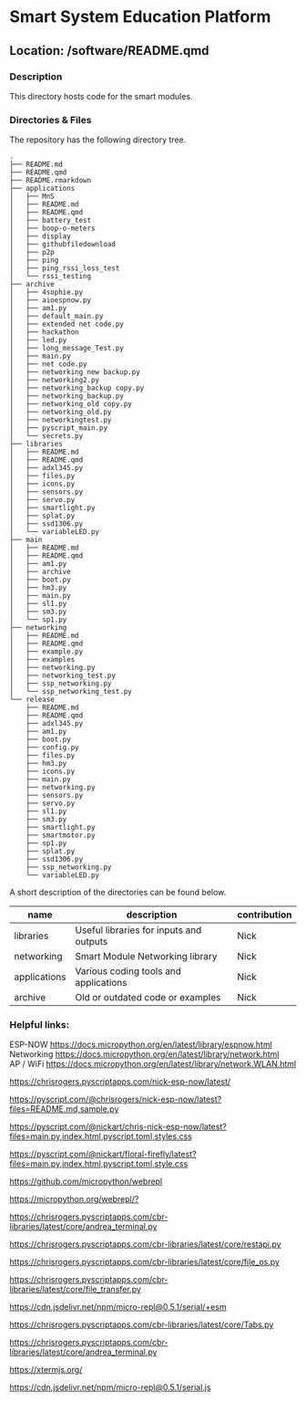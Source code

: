 

# Smart System Education Platform

## Location: /software/README.qmd

### Description

This directory hosts code for the smart modules.

### Directories & Files

The repository has the following directory tree.

    .
    ├── README.md
    ├── README.qmd
    ├── README.rmarkdown
    ├── applications
    │   ├── MnS
    │   ├── README.md
    │   ├── README.qmd
    │   ├── battery_test
    │   ├── boop-o-meters
    │   ├── display
    │   ├── githubfiledownload
    │   ├── p2p
    │   ├── ping
    │   ├── ping_rssi_loss_test
    │   └── rssi_testing
    ├── archive
    │   ├── 4sophie.py
    │   ├── aioespnow.py
    │   ├── am1.py
    │   ├── default_main.py
    │   ├── extended net code.py
    │   ├── hackathon
    │   ├── led.py
    │   ├── long_message_Test.py
    │   ├── main.py
    │   ├── net code.py
    │   ├── networking new backup.py
    │   ├── networking2.py
    │   ├── networking_backup copy.py
    │   ├── networking_backup.py
    │   ├── networking_old copy.py
    │   ├── networking_old.py
    │   ├── networkingtest.py
    │   ├── pyscript_main.py
    │   └── secrets.py
    ├── libraries
    │   ├── README.md
    │   ├── README.qmd
    │   ├── adxl345.py
    │   ├── files.py
    │   ├── icons.py
    │   ├── sensors.py
    │   ├── servo.py
    │   ├── smartlight.py
    │   ├── splat.py
    │   ├── ssd1306.py
    │   └── variableLED.py
    ├── main
    │   ├── README.md
    │   ├── README.qmd
    │   ├── am1.py
    │   ├── archive
    │   ├── boot.py
    │   ├── hm3.py
    │   ├── main.py
    │   ├── sl1.py
    │   ├── sm3.py
    │   └── sp1.py
    ├── networking
    │   ├── README.md
    │   ├── README.qmd
    │   ├── example.py
    │   ├── examples
    │   ├── networking.py
    │   ├── networking_test.py
    │   ├── ssp_networking.py
    │   └── ssp_networking_test.py
    └── release
        ├── README.md
        ├── README.qmd
        ├── adxl345.py
        ├── am1.py
        ├── boot.py
        ├── config.py
        ├── files.py
        ├── hm3.py
        ├── icons.py
        ├── main.py
        ├── networking.py
        ├── sensors.py
        ├── servo.py
        ├── sl1.py
        ├── sm3.py
        ├── smartlight.py
        ├── smartmotor.py
        ├── sp1.py
        ├── splat.py
        ├── ssd1306.py
        ├── ssp_networking.py
        └── variableLED.py

A short description of the directories can be found below.

| name         | description                             | contribution |
|--------------|-----------------------------------------|--------------|
| libraries    | Useful libraries for inputs and outputs | Nick         |
| networking   | Smart Module Networking library         | Nick         |
| applications | Various coding tools and applications   | Nick         |
| archive      | Old or outdated code or examples        | Nick         |

### Helpful links:

ESP-NOW <https://docs.micropython.org/en/latest/library/espnow.html>  
Networking
<https://docs.micropython.org/en/latest/library/network.html>  
AP / WiFi
<https://docs.micropython.org/en/latest/library/network.WLAN.html>

<https://chrisrogers.pyscriptapps.com/nick-esp-now/latest/>

<https://pyscript.com/@chrisrogers/nick-esp-now/latest?files=README.md,sample.py>

<https://pyscript.com/@nickart/chris-nick-esp-now/latest?files=main.py,index.html,pyscript.toml,styles.css>

<https://pyscript.com/@nickart/floral-firefly/latest?files=main.py,index.html,pyscript.toml,style.css>

<https://github.com/micropython/webrepl>

<https://micropython.org/webrepl/?>

<https://chrisrogers.pyscriptapps.com/cbr-libraries/latest/core/andrea_terminal.py>

<https://chrisrogers.pyscriptapps.com/cbr-libraries/latest/core/restapi.py>

<https://chrisrogers.pyscriptapps.com/cbr-libraries/latest/core/file_os.py>

<https://chrisrogers.pyscriptapps.com/cbr-libraries/latest/core/file_transfer.py>

<https://cdn.jsdelivr.net/npm/micro-repl@0.5.1/serial/+esm>

<https://chrisrogers.pyscriptapps.com/cbr-libraries/latest/core/Tabs.py>

<https://chrisrogers.pyscriptapps.com/cbr-libraries/latest/core/andrea_terminal.py>

<https://xtermjs.org/>

<https://cdn.jsdelivr.net/npm/micro-repl@0.5.1/serial.js>

